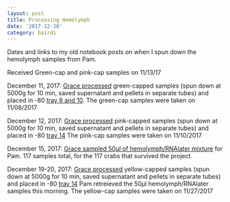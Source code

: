 ```yaml
---
layout: post
title: Processing Hemolymph
date: '2017-12-20'
category: bairdi
---
```


Dates and links to my old notebook posts on when I spun down the hemolymph samples from Pam. 

Received Green-cap and pink-cap samples on 11/13/17

December 11, 2017: [Grace processed](https://genefish.wordpress.com/2017/12/12/graces-notebook-december-11-2017/) green-capped samples (spun down at 5000g for 10 min, saved supernatant and pellets in separate tubes) and placed in -80 [tray 8 and 10](https://docs.google.com/spreadsheets/d/1Qsvz3QTURlPF_hX05BQxjom3484WuMfqQ1ILl9LEljU/edit#gid=2006985773). 
The green-cap samples were taken on 11/08/2017

December 12, 2017: [Grace processed](https://genefish.wordpress.com/2017/12/13/graces-notebook-december-12-2017/) pink-capped samples (spun down at 5000g for 10 min, saved supernatant and pellets in separate tubes) and placed in -80 [tray 14](https://docs.google.com/spreadsheets/d/1Qsvz3QTURlPF_hX05BQxjom3484WuMfqQ1ILl9LEljU/edit#gid=2006985773)
The pink-cap samples were taken on 11/10/2017

December 15, 2017: [Grace sampled 50µl of hemolymph/RNAlater mixture](https://genefish.wordpress.com/2017/12/15/graces-notebook-friday-december-15-2017/) for Pam. 117 samples total, for the 117 crabs that survived the project. 

December 19-20, 2017: [Grace processed](genefish.wordpress.com/2017/12/20/graces-notebook-tuesday-and-wednesday-december-19th-and-20th-2017/) yellow-capped samples (spun down at 5000g for 10 min, saved supernatant and pellets in separate tubes) and placed in -80 [tray 14](https://docs.google.com/spreadsheets/d/1Qsvz3QTURlPF_hX05BQxjom3484WuMfqQ1ILl9LEljU/edit#gid=2006985773) 
Pam retreieved the 50µl hemolymph/RNAlater samples this morning. 
The yellow-cap samples were taken on 11/27/2017
